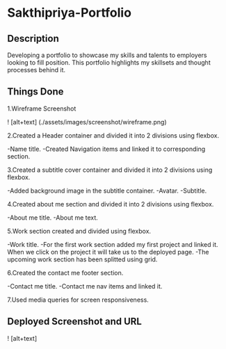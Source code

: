 # Sakthipriya-Portfolio

## Description

Developing a portfolio to showcase my skills and talents to employers looking to fill position. This portfolio highlights my skillsets and thought processes behind it.

## Things Done

1.Wireframe Screenshot

! [alt+text] (./assets/images/screenshot/wireframe.png)

2.Created a Header container and divided it into 2 divisions using flexbox.

-Name title.
-Created Navigation items and linked it to corresponding section.

3.Created a subtitle cover container and divided it into 2 divisions using flexbox.

-Added background image in the subtitle container.
-Avatar.
-Subtitle.

4.Created about me section and divided it into 2 divisions using flexbox.

-About me title.
-About me text.

5.Work section created and divided using flexbox.

-Work title.
-For the first work section added my first project and linked it. When we click on the project it will take us to the deployed page.
-The upcoming work section has been splitted using grid.

6.Created the contact me footer section.

-Contact me title.
-Contact me nav items and linked it.

7.Used media queries for screen responsiveness.

## Deployed Screenshot and URL

! [alt+text]
